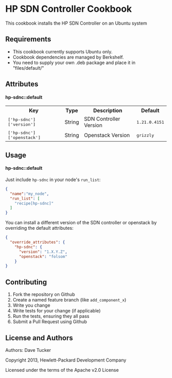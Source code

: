 HP SDN Controller Cookbook
==========================
This cookbook installs the HP SDN Controller on an Ubuntu system

Requirements
------------

 - This cookbook currently supports Ubuntu only.
 - Cookbook dependencies are managed by Berkshelf.
 - You need to supply your own .deb package and place it in "files/default/"

Attributes
----------

#### hp-sdnc::default
<table>
  <tr>
    <th>Key</th>
    <th>Type</th>
    <th>Description</th>
    <th>Default</th>
  </tr>
  <tr>
    <td><tt>['hp-sdnc']['version']</tt></td>
    <td>String</td>
    <td>SDN Controller Version</td>
    <td><tt>1.21.0.4151</tt></td>
  </tr>
    <tr>
    <td><tt>['hp-sdnc']['openstack']</tt></td>
    <td>String</td>
    <td>Openstack Version</td>
    <td><tt>grizzly</tt></td>
  </tr>
</table>

Usage
-----
#### hp-sdnc::default

Just include `hp-sdnc` in your node's `run_list`:

```json
{
  "name":"my_node",
  "run_list": [
    "recipe[hp-sdnc]"
  ]
}
```

You can install a different version of the SDN controller or openstack by overriding the default attributes:

```json
{
  "override_attributes": {
    "hp-sdnc": {
      "version": "1.X.Y.Z",
      "openstack": "folsom"
    }
}
```

Contributing
------------

1. Fork the repository on Github
2. Create a named feature branch (like `add_component_x`)
3. Write you change
4. Write tests for your change (if applicable)
5. Run the tests, ensuring they all pass
6. Submit a Pull Request using Github

License and Authors
-------------------
Authors: Dave Tucker

Copyright 2013, Hewlett-Packard Development Company

Licensed under the terms of the Apache v2.0 License
